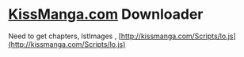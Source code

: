 # [KissManga.com](http://kissmanga.com) Downloader

Need to get chapters, lstImages , [http://kissmanga.com/Scripts/lo.js](http://kissmanga.com/Scripts/lo.js)